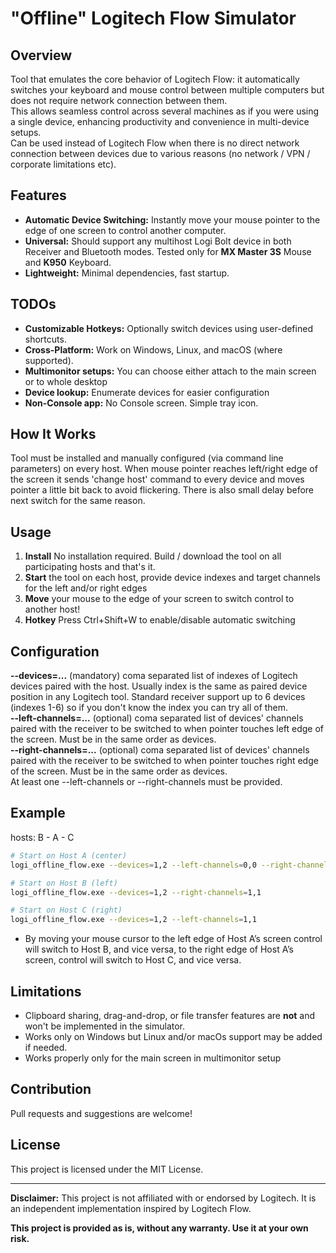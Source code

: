 # "Offline" Logitech Flow Simulator

## Overview

Tool that emulates the core behavior of Logitech Flow: it automatically switches your keyboard and mouse control between multiple computers but does not require network connection between them.<br>
This allows seamless control across several machines as if you were using a single device, enhancing productivity and convenience in multi-device setups.<br>
Can be used instead of Logitech Flow when there is no direct network connection between devices due to various reasons (no network / VPN / corporate limitations etc).

## Features

- **Automatic Device Switching:** Instantly move your mouse pointer to the edge of one screen to control another computer.
- **Universal:** Should support any multihost Logi Bolt device in both Receiver and Bluetooth modes. Tested only for **MX Master 3S** Mouse and **K950** Keyboard.
- **Lightweight:** Minimal dependencies, fast startup.

## TODOs
- **Customizable Hotkeys:** Optionally switch devices using user-defined shortcuts.
- **Cross-Platform:** Work on Windows, Linux, and macOS (where supported).
- **Multimonitor setups:** You can choose either attach to the main screen or to whole desktop
- **Device lookup:** Enumerate devices for easier configuration
- **Non-Console app:** No Console screen. Simple tray icon.
  
## How It Works

Tool must be installed and manually configured (via command line parameters) on every host. When mouse pointer reaches left/right edge of the screen it sends 'change host' command to every device and moves pointer a little bit back to avoid flickering.
There is also small delay before next switch for the same reason.

## Usage

1. **Install** No installation required. Build / download the tool on all participating hosts and that's it.
2. **Start** the tool on each host, provide device indexes and target channels for the left and/or right edges
4. **Move** your mouse to the edge of your screen to switch control to another host!
5. **Hotkey** Press Ctrl+Shift+W to enable/disable automatic switching

## Configuration

**--devices=...** (mandatory) coma separated list of indexes of Logitech devices paired with the host. Usually index is the same as paired device position in any Logitech tool. Standard receiver support up to 6 devices (indexes 1-6) so if you don't know the index you can try all of them.<br>
**--left-channels=...** (optional) coma separated list of devices' channels paired with the receiver to be switched to when pointer touches left edge of the screen. Must be in the same order as devices.<br>
**--right-channels=...** (optional) coma separated list of devices' channels paired with the receiver to be switched to when pointer touches right edge of the screen. Must be in the same order as devices.<br>
At least one --left-channels or --right-channels must be provided.

## Example

hosts:
B - A - C

```sh
# Start on Host A (center)
logi_offline_flow.exe --devices=1,2 --left-channels=0,0 --right-channels=2,2

# Start on Host B (left)
logi_offline_flow.exe --devices=1,2 --right-channels=1,1

# Start on Host C (right)
logi_offline_flow.exe --devices=1,2 --left-channels=1,1
```

- By moving your mouse cursor to the left edge of Host A’s screen control will switch to Host B, and vice versa, to the right edge of Host A’s screen, control will switch to Host C, and vice versa.

## Limitations

- Clipboard sharing, drag-and-drop, or file transfer features are **not** and won't be implemented in the simulator.
- Works only on Windows but Linux and/or macOs support may be added if needed.
- Works properly only for the main screen in multimonitor setup

## Contribution

Pull requests and suggestions are welcome!

## License

This project is licensed under the MIT License.

---
**Disclaimer:** This project is not affiliated with or endorsed by Logitech. It is an independent implementation inspired by Logitech Flow.

**This project is provided as is, without any warranty. Use it at your own risk.**
